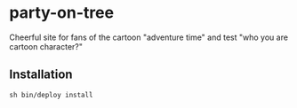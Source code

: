 party-on-tree
=============

Cheerful site for fans of the cartoon "adventure time" and test "who you are cartoon character?"


Installation
-------

```
sh bin/deploy install
```